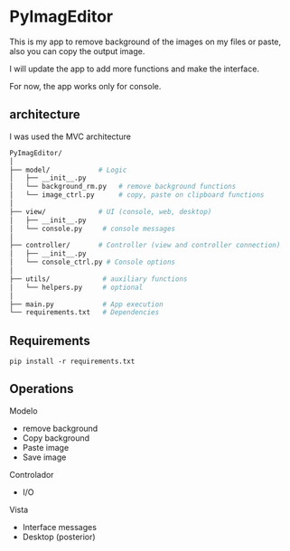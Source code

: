 # PyImagEditor

This is my app to remove background of the images on my files or paste, also you can copy the output image.

I will update the app to add more functions and make the interface.

For now, the app works only for console.

## architecture

I was used the MVC architecture

```bash
PyImagEditor/
│
├── model/            # Logic
│   ├── __init__.py
│   └── background_rm.py   # remove background functions
│   └── image_ctrl.py      # copy, paste on clipboard functions
│
├── view/             # UI (console, web, desktop)
│   ├── __init__.py
│   └── console.py     # console messages
│
├── controller/       # Controller (view and controller connection)
│   ├── __init__.py
│   └── console_ctrl.py # Console options
│
├── utils/             # auxiliary functions
│   └── helpers.py     # optional
│
├── main.py            # App execution
└── requirements.txt   # Dependencies
```

## Requirements

`pip install -r requirements.txt`

## Operations

Modelo
- remove background
- Copy background
- Paste image
- Save image

Controlador
- I/O

Vista
- Interface messages
- Desktop (posterior)

